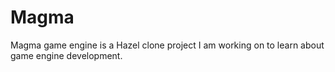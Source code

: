 # Magma
Magma game engine is a Hazel clone project I am working on to learn about game engine development.
